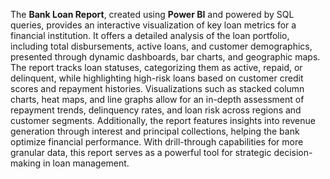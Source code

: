 The **Bank Loan Report**, created using **Power BI** and powered by SQL queries, provides an interactive visualization of key loan metrics for a financial institution. It offers a detailed analysis of the loan portfolio, including total disbursements, active loans, and customer demographics, presented through dynamic dashboards, bar charts, and geographic maps. The report tracks loan statuses, categorizing them as active, repaid, or delinquent, while highlighting high-risk loans based on customer credit scores and repayment histories. Visualizations such as stacked column charts, heat maps, and line graphs allow for an in-depth assessment of repayment trends, delinquency rates, and loan risk across regions and customer segments. Additionally, the report features insights into revenue generation through interest and principal collections, helping the bank optimize financial performance. With drill-through capabilities for more granular data, this report serves as a powerful tool for strategic decision-making in loan management.
